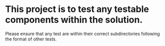 # This project is to test any testable components within the solution.
Please ensure that any test are within their correct subdirectories following the format of other tests.
